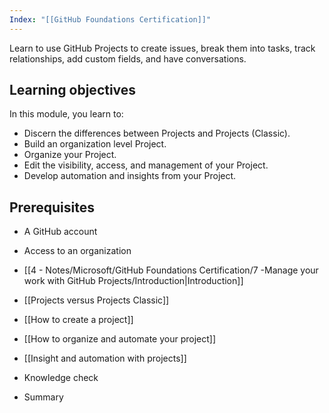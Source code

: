 ```yaml
---
Index: "[[GitHub Foundations Certification]]"
---
```

Learn to use GitHub Projects to create issues, break them into tasks, track relationships, add custom fields, and have conversations.

## Learning objectives

In this module, you learn to:

- Discern the differences between Projects and Projects (Classic).
- Build an organization level Project.
- Organize your Project.
- Edit the visibility, access, and management of your Project.
- Develop automation and insights from your Project.

## Prerequisites

- A GitHub account
- Access to an organization

- [[4 - Notes/Microsoft/GitHub Foundations Certification/7 -Manage your work with GitHub Projects/Introduction|Introduction]]
- [[Projects versus Projects Classic]]
- [[How to create a project]]
- [[How to organize and automate your project]]
- [[Insight and automation with projects]]
- Knowledge check
- Summary